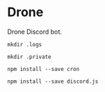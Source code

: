 # Drone
Drone Discord bot.

```
mkdir .logs
```
```
mkdir .private
```
```
npm install --save cron
```
```
npm install --save discord.js
```